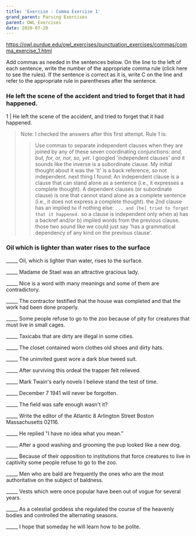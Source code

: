 ```yaml
---
title: 'Exercise : Comma Exercise 1'
grand_parent: Parsing Exercises
parent: OWL Exercises
date: 2020-07-20
---
```


https://owl.purdue.edu/owl_exercises/punctuation_exercises/commas/comma_exercise_1.html

Add commas as needed in the sentences below. On the line to the left of each sentence, write the number of the appropriate comma rule (click here to see the rules). If the sentence is correct as it is, write C on the line and refer to the appropriate rule in parentheses after the sentence.

### He left the scene of the accident and tried to forget that it had happened.

1 | He left the scene of the accident, and tried to forget that it had happened.

> Note: I checked the answers after this first attempt. Rule 1 is:
> > Use commas to separate independent clauses when they are joined by any of these seven coordinating conjunctions: *and, but, for, or, nor, so, yet*.
> I googled 'independent clauses' and it sounds like the inverse is a subordinate clause. My initial thought about it was the 'it' is a back reference, so not independent.
> next thing I found:
> > An independent clause is a clause that can stand alone as a sentence (i.e., it expresses a complete thought). A dependent clauses (or subordinate clause) is one that cannot stand alone as a complete sentence (i.e., it does not express a complete thought).
> the 2nd clause has an implied `he` if nothing else: `... and [he] tried to forget that it happened.`
> so a clause is independent only when a) has a backref and/or b) implied words from the previous clause.
> those two sound like we could just say 'has a grammatical dependency of any kind on the previous clause'.

### Oil which is lighter than water rises to the surface

_____ Oil, which is lighter than water, rises to the surface.

_____ Madame de Stael was an attractive gracious lady.

_____ Nice is a word with many meanings and some of them are contradictory.

_____ The contractor testified that the house was completed and that the work had been done properly.

_____ Some people refuse to go to the zoo because of pity for creatures that must live in small cages.

_____ Taxicabs that are dirty are illegal in some cities.

_____ The closet contained worn clothes old shoes and dirty hats.

_____ The uninvited guest wore a dark blue tweed suit.

_____ After surviving this ordeal the trapper felt relieved.

_____ Mark Twain's early novels I believe stand the test of time.

_____ December 7 1941 will never be forgotten.

_____ The field was safe enough wasn't it?

_____ Write the editor of the Atlantic 8 Arlington Street Boston Massachusetts 02116.

_____ He replied "I have no idea what you mean."

_____ After a good washing and grooming the pup looked like a new dog.

_____ Because of their opposition to institutions that force creatures to live in captivity some people refuse to go to the zoo.

_____ Men who are bald are frequently the ones who are the most authoritative on the subject of baldness.

_____ Vests which were once popular have been out of vogue for several years.

_____ As a celestial goddess she regulated the course of the heavenly bodies and controlled the alternating seasons.

_____ I hope that someday he will learn how to be polite.
